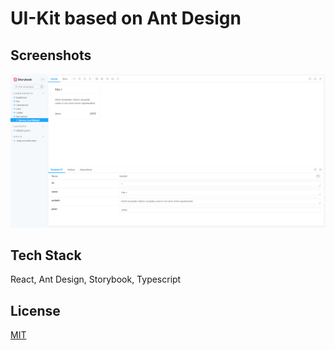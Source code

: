 # UI-Kit based on Ant Design
## Screenshots

![App Screenshot](./app.png)
## Tech Stack

React, Ant Design, Storybook, Typescript

## License

[MIT](https://github.com/RostislavBerezhnoy/gpb-with-microfrontends/blob/develop/LICENSE)